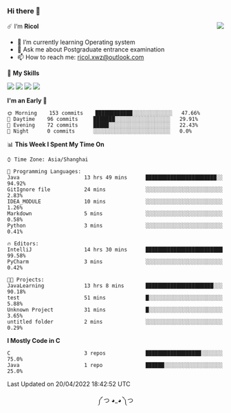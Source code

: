 ### Hi there 👋

<a href="#">
  <img align="right" src="https://github-readme-stats.vercel.app/api?username=Ricolxwz&count_private=true&show_icons=true&theme=prussian" />
</a>

☄️ I‘m **Ricol**

- 🌱 I’m currently learning Operating system
- 💬 Ask me about Postgraduate entrance examination
- 📫 How to reach me: ricol.xwz@outlook.com

🌟 **My Skills**

![](https://img.shields.io/badge/-Git-000000?style=flat-square&logo=git&logoColor=fff)
![](https://img.shields.io/badge/-C-3e74a2?style=flat-square&logo=C&logoColor=fff)
![](https://img.shields.io/badge/-Python-4fc08d?style=flat-square&logo=python&logoColor=fff)
![](https://img.shields.io/badge/-java-ffa500?style=flat-square&logo=java&logoColor=fff)

<!--START_SECTION:waka-->
**I'm an Early 🐤** 

```text
🌞 Morning    153 commits    ████████████░░░░░░░░░░░░░   47.66% 
🌆 Daytime    96 commits     ███████░░░░░░░░░░░░░░░░░░   29.91% 
🌃 Evening    72 commits     █████░░░░░░░░░░░░░░░░░░░░   22.43% 
🌙 Night      0 commits      ░░░░░░░░░░░░░░░░░░░░░░░░░   0.0%

```


📊 **This Week I Spent My Time On** 

```text
⌚︎ Time Zone: Asia/Shanghai

💬 Programming Languages: 
Java                     13 hrs 49 mins      ███████████████████████░░   94.92% 
GitIgnore file           24 mins             ░░░░░░░░░░░░░░░░░░░░░░░░░   2.83% 
IDEA_MODULE              10 mins             ░░░░░░░░░░░░░░░░░░░░░░░░░   1.26% 
Markdown                 5 mins              ░░░░░░░░░░░░░░░░░░░░░░░░░   0.58% 
Python                   3 mins              ░░░░░░░░░░░░░░░░░░░░░░░░░   0.41%

🔥 Editors: 
IntelliJ                 14 hrs 30 mins      █████████████████████████   99.58% 
PyCharm                  3 mins              ░░░░░░░░░░░░░░░░░░░░░░░░░   0.42%

🐱‍💻 Projects: 
JavaLearning             13 hrs 8 mins       ██████████████████████░░░   90.18% 
test                     51 mins             █░░░░░░░░░░░░░░░░░░░░░░░░   5.88% 
Unknown Project          31 mins             █░░░░░░░░░░░░░░░░░░░░░░░░   3.65% 
untitled folder          2 mins              ░░░░░░░░░░░░░░░░░░░░░░░░░   0.29%

```

**I Mostly Code in C** 

```text
C                        3 repos             ██████████████████░░░░░░░   75.0% 
Java                     1 repo              ██████░░░░░░░░░░░░░░░░░░░   25.0%

```



 Last Updated on 20/04/2022 18:42:52 UTC
<!--END_SECTION:waka-->

<div align="center">
༼ つ ◕_◕ ༽つ
</div>
